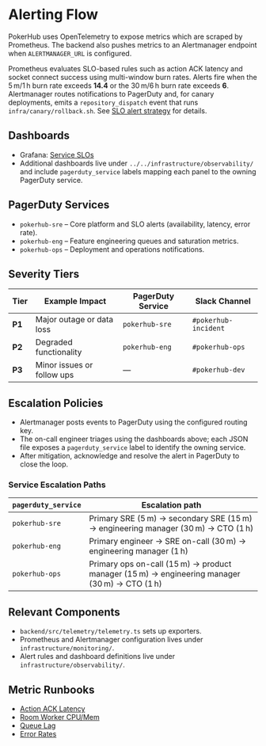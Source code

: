 # Alerting Flow

PokerHub uses OpenTelemetry to expose metrics which are scraped by Prometheus. The backend also pushes metrics to an Alertmanager endpoint when `ALERTMANAGER_URL` is configured.

Prometheus evaluates SLO-based rules such as action ACK latency and socket connect success using multi-window burn rates. Alerts fire when the 5 m/1 h burn rate exceeds **14.4** or the 30 m/6 h burn rate exceeds **6**. Alertmanager routes notifications to PagerDuty and, for canary deployments, emits a `repository_dispatch` event that runs `infra/canary/rollback.sh`. See [SLO alert strategy](../SLOs.md) for details.

## Dashboards
- Grafana: [Service SLOs](../../infrastructure/observability/slo-dashboard.json)
- Additional dashboards live under `../../infrastructure/observability/` and include `pagerduty_service` labels mapping each panel to the owning PagerDuty service.

## PagerDuty Services
- `pokerhub-sre` – Core platform and SLO alerts (availability, latency, error rate).
- `pokerhub-eng` – Feature engineering queues and saturation metrics.
- `pokerhub-ops` – Deployment and operations notifications.

## Severity Tiers

| Tier | Example Impact | PagerDuty Service | Slack Channel |
| ---- | -------------- | ----------------- | ------------- |
| **P1** | Major outage or data loss | `pokerhub-sre` | `#pokerhub-incident` |
| **P2** | Degraded functionality | `pokerhub-eng` | `#pokerhub-ops` |
| **P3** | Minor issues or follow ups | — | `#pokerhub-dev` |

## Escalation Policies
- Alertmanager posts events to PagerDuty using the configured routing key.
- The on-call engineer triages using the dashboards above; each JSON file exposes a `pagerduty_service` label to identify the owning service.
- After mitigation, acknowledge and resolve the alert in PagerDuty to close the loop.

### Service Escalation Paths

| `pagerduty_service` | Escalation path |
| --- | --- |
| `pokerhub-sre` | Primary SRE (5 m) → secondary SRE (15 m) → engineering manager (30 m) → CTO (1 h) |
| `pokerhub-eng` | Primary engineer → SRE on-call (30 m) → engineering manager (1 h) |
| `pokerhub-ops` | Primary ops on-call (15 m) → product manager (15 m) → engineering manager (30 m) → CTO (1 h) |

## Relevant Components
- `backend/src/telemetry/telemetry.ts` sets up exporters.
- Prometheus and Alertmanager configuration lives under `infrastructure/monitoring/`.
- Alert rules and dashboard definitions live under `infrastructure/observability/`.

## Metric Runbooks
- [Action ACK Latency](./action-ack-latency.md)
- [Room Worker CPU/Mem](./room-worker-resources.md)
- [Queue Lag](./queue-lag.md)
- [Error Rates](./error-rates.md)
